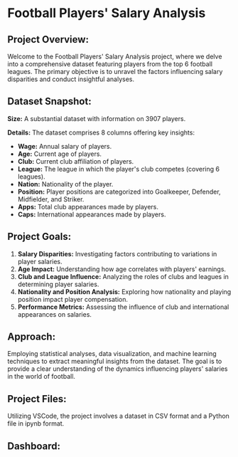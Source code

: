 # Football Players' Salary Analysis

## Project Overview:

Welcome to the Football Players' Salary Analysis project, where we delve into a comprehensive dataset featuring players from the top 6 football leagues. The primary objective is to unravel the factors influencing salary disparities and conduct insightful analyses.

## Dataset Snapshot:

**Size:** A substantial dataset with information on 3907 players.

**Details:** The dataset comprises 8 columns offering key insights:
- **Wage:** Annual salary of players.
- **Age:** Current age of players.
- **Club:** Current club affiliation of players.
- **League:** The league in which the player's club competes (covering 6 leagues).
- **Nation:** Nationality of the player.
- **Position:** Player positions are categorized into Goalkeeper, Defender, Midfielder, and Striker.
- **Apps:** Total club appearances made by players.
- **Caps:** International appearances made by players.

## Project Goals:

1. **Salary Disparities:** Investigating factors contributing to variations in player salaries.
2. **Age Impact:** Understanding how age correlates with players' earnings.
3. **Club and League Influence:** Analyzing the roles of clubs and leagues in determining player salaries.
4. **Nationality and Position Analysis:** Exploring how nationality and playing position impact player compensation.
5. **Performance Metrics:** Assessing the influence of club and international appearances on salaries.

## Approach:

Employing statistical analyses, data visualization, and machine learning techniques to extract meaningful insights from the dataset. The goal is to provide a clear understanding of the dynamics influencing players' salaries in the world of football.

## Project Files:

Utilizing VSCode, the project involves a dataset in CSV format and a Python file in ipynb format.

## Dashboard:
